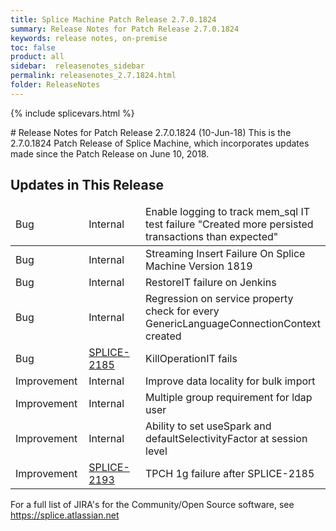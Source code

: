 ```yaml
---
title: Splice Machine Patch Release 2.7.0.1824
summary: Release Notes for Patch Release 2.7.0.1824
keywords: release notes, on-premise
toc: false
product: all
sidebar:  releasenotes_sidebar
permalink: releasenotes_2.7.1824.html
folder: ReleaseNotes
---
```

{% include splicevars.html %}
<section>
<div class="TopicContent" data-swiftype-index="true" markdown="1">
# Release Notes for Patch Release 2.7.0.1824 (10-Jun-18)
This is the 2.7.0.1824 Patch Release of Splice Machine, which incorporates updates made since the Patch Release on June 10, 2018.

## Updates in This Release
<table>
    <col width="125px" />
    <col width="125px" />
    <col />
    <thead>
        <tr>
            <td>Bug</td>
            <td>Internal</td>
            <td>Enable logging to track mem_sql IT test failure "Created more persisted transactions than expected"</td>
        </tr>
     </thead>
     <tbody>
        <tr>
            <td>Bug</td>
            <td>Internal</td>
            <td>Streaming Insert Failure On Splice Machine Version 1819</td>
        </tr>
        <tr>
            <td>Bug</td>
            <td>Internal</td>
            <td>RestoreIT failure on Jenkins</td>
        </tr>
        <tr>
            <td>Bug</td>
            <td>Internal</td>
            <td>Regression on service property check for every GenericLanguageConnectionContext created</td>
        </tr>
        <tr>
            <td>Bug</td>
            <td><a href="https://splice.atlassian.net/browse/SPLICE-2185" target="_blank">SPLICE-2185</a></td>
            <td>KillOperationIT fails</td>
        </tr>
        <tr>
            <td>Improvement</td>
            <td>Internal</td>
            <td>Improve data locality for bulk import</td>
        </tr>
        <tr>
            <td>Improvement</td>
            <td>Internal</td>
            <td>Multiple group requirement for ldap user</td>
        </tr>
        <tr>
            <td>Improvement</td>
            <td>Internal</td>
            <td>Ability to set useSpark and defaultSelectivityFactor at session level</td>
        </tr>
        <tr>
            <td>Improvement</td>
            <td><a href="https://splice.atlassian.net/browse/SPLICE-2193" target="_blank">SPLICE-2193</a></td>
            <td>TPCH 1g failure after SPLICE-2185</td>
        </tr>
    </tbody>
</table>

For a full list of JIRA's for the Community/Open Source software, see <https://splice.atlassian.net>

</div>
</section>
